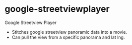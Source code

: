 google-streetviewplayer
=======================

Google Streetview Player

+ Stitches google streetview panoramic data into a movie.
+ Can pull the view from a specific panorama and lat lng.
